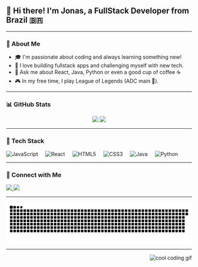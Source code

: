<h2 align="left">👋 Hi there! I'm Jonas, a FullStack Developer from Brazil 🇧🇷</h2>

---

### 🧠 About Me

- 🎓 I'm passionate about coding and always learning something new!
- 🚀 I love building fullstack apps and challenging myself with new tech.
- 💬 Ask me about React, Java, Python or even a good cup of coffee ☕
- 🎮 In my free time, I play League of Legends (ADC main 🔫).

---

### 📊 GitHub Stats

<div align="center">
  <img src="https://github-readme-stats.vercel.app/api?username=jonasrmarques&show_icons=true&theme=dracula&include_all_commits=true&count_private=true" height="150" />
  <img src="https://github-readme-stats.vercel.app/api/top-langs?username=jonasrmarques&layout=compact&theme=dracula" height="150" />
</div>

---

### 🧰 Tech Stack

<div align="left">
  <img src="https://cdn.jsdelivr.net/gh/devicons/devicon/icons/javascript/javascript-original.svg" height="35" title="JavaScript" />
  <img width="12" />
  <img src="https://cdn.jsdelivr.net/gh/devicons/devicon/icons/react/react-original.svg" height="35" title="React" />
  <img width="12" />
  <img src="https://cdn.jsdelivr.net/gh/devicons/devicon/icons/html5/html5-original.svg" height="35" title="HTML5" />
  <img width="12" />
  <img src="https://cdn.jsdelivr.net/gh/devicons/devicon/icons/css3/css3-original.svg" height="35" title="CSS3" />
  <img width="12" />
  <img src="https://cdn.jsdelivr.net/gh/devicons/devicon/icons/java/java-original.svg" height="35" title="Java" />
  <img width="12" />
  <img src="https://cdn.jsdelivr.net/gh/devicons/devicon/icons/python/python-original.svg" height="35" title="Python" />
  <img width="12" />
</div>

---

### 📱 Connect with Me

<div align="left">
  <a href="https://www.linkedin.com/in/jonas-marques-b80554239/" target="_blank">
    <img src="https://img.shields.io/static/v1?message=LinkedIn&logo=linkedin&label=&color=0A66C2&logoColor=white&style=for-the-badge" height="35" />
  </a>
  <a href="https://www.instagram.com/xonas_rafael/" target="_blank">
    <img src="https://img.shields.io/static/v1?message=Instagram&logo=instagram&label=&color=E1306C&logoColor=white&style=for-the-badge" height="35" />
  </a>
</div>

---



<picture align="center">
  <source media="(prefers-color-scheme: dark)" srcset="https://raw.githubusercontent.com/jonasrmarques/jonasrmarques/output/github-contribution-grid-snake-dark.svg" />
  <source media="(prefers-color-scheme: light)" srcset="https://raw.githubusercontent.com/jonasrmarques/jonasrmarques/output/github-contribution-grid-snake.svg" />
  <img alt="snake animation" src="https://raw.githubusercontent.com/jonasrmarques/jonasrmarques/output/github-contribution-grid-snake.svg" />
</picture>

---

<img align="right" height="130" src="https://cdn.80.lv/api/upload/content/ca/5d2886fa5e240.gif" alt="cool coding gif" />
